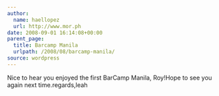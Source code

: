 ```yaml
---
author:
  name: haellopez
  url: http://www.mor.ph
date: 2008-09-01 16:14:08+00:00
parent_page:
  title: Barcamp Manila
  urlpath: /2008/08/barcamp-manila/
source: wordpress
---
```


Nice to hear you enjoyed the first BarCamp Manila, Roy!Hope to see you again next time.regards,leah